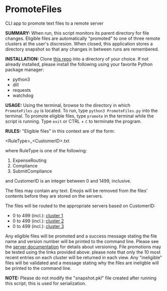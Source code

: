 # PromoteFiles
CLI app to promote text files to a remote server


**SUMMARY:**
When run, this script monitors its parent directory for file changes.
Eligible files are automatically "promoted" to one of three remote clusters at the user's discresion.
When closed, this application stores a directory snapshot so that any changes in between runs are remembered.


**INSTALLATION:**
Clone [this repo](https://github.com/rottney/PromoteFiles.git) into a directory of your choice.
If not already installed, please install the following using your favorite Python package manager:
* python3
* dill
* requests
* watchdog


**USAGE:**
Using the terminal, browse to the directory in which `PromoteFiles.py` is located.
To run, type ```python3 PromoteFiles.py``` into the terminal.
To promote eligible files, type `promote` in the terminal while the script is running.
Type `exit` or CTRL + `C` to terminate the program.


**RULES:**
"Eligible files" in this context are of the form:

\<RuleType>\_\<CustomerID>\.txt

where RuleType is one of the following:
1. ExpenseRouting
2. Compliance
3. SubmitCompliance

and CustomerID is an integer between 0 and 1499, inclusive.

The files may contain any text.  Emojis will be removed from the files' contents before they are stored on the servers.

The files will be routed to the appropriate servers based on CustomerID:
* 0 to 499 (incl.):  [cluster 1](http://cluster1.3dpqdi6p3x.us-west-2.elasticbeanstalk.com/home/view)
* 0 to 499 (incl.):  [cluster 2](http://cluster2.3dpqdi6p3x.us-west-2.elasticbeanstalk.com/home/view)
* 0 to 499 (incl.):  [cluster 3](http://cluster3.3dpqdi6p3x.us-west-2.elasticbeanstalk.com/home/view)

Any eligible files will be promoted and a success message stating the file name and version number will be printed to the command line.  Please see the [server documentation](https://github.com/rottney/RuleSheetServer/blob/master/README.md) for details about versioning.  File promotions may be tested using the links provided above:  please note that only the 10 most recent entries on each cluster will be returned in each view.
Any "ineligible" files will be validated and a message stating why the files are ineligble will be printed to the command line.


**NOTE:**
Please do not modify the "snapshot.pkl" file created after running this script; this is used for serialization.
